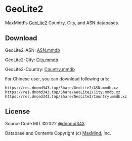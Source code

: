 # GeoLite2

MaxMind's [GeoLite2](https://dev.maxmind.com/geoip/geoip2/geolite2/) Country, City, and ASN databases.

## Download

GeoLite2-ASN: [ASN.mmdb](https://github.com/dnomd343/GeoLite2/raw/download/ASN.mmdb)

GeoLite2-City: [City.mmdb](https://github.com/dnomd343/GeoLite2/raw/download/City.mmdb)

GeoLite2-Country: [Country.mmdb](https://github.com/dnomd343/GeoLite2/raw/download/Country.mmdb)

For Chinese user, you can download following urls:

```
https://res.dnomd343.top/Share/GeoLite2/ASN.mmdb.xz
https://res.dnomd343.top/Share/GeoLite2/City.mmdb.xz
https://res.dnomd343.top/Share/GeoLite2/Country.mmdb.xz
```

## License

Source Code MIT ©2022 [@dnomd343](https://github.com/dnomd343)

Database and Contents Copyright (c) [MaxMind](https://www.maxmind.com/), Inc.
